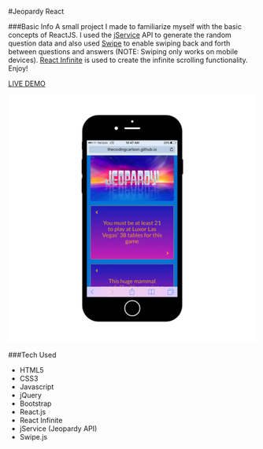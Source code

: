 #Jeopardy React

###Basic Info
A small project I made to familiarize myself with the basic concepts of ReactJS. I used the [jService](http://jservice.io/) API to generate the random question data and also used [Swipe](https://github.com/thebird/Swipe) to enable swiping back and forth between questions and answers (NOTE: Swiping only works on mobile devices). [React Infinite](https://github.com/seatgeek/react-infinite) is used to create the infinite scrolling functionality. Enjoy!

[LIVE DEMO](http://thecodingcarlson.github.io/jeopardy_react/)

![Jeopardy React](assets/jeopardy.png "Jeopardy React")

###Tech Used
* HTML5
* CSS3
* Javascript
* jQuery
* Bootstrap
* React.js
* React Infinite
* jService (Jeopardy API)
* Swipe.js

